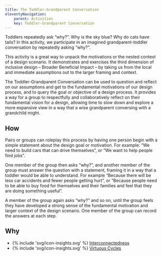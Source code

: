```yaml
---
title: The Toddler-Grandparent Conversation
eleventyNavigation:
    parent: Activities
    key: Toddler-Grandparent Conversation
---
```


Toddlers repeatedly ask “why?”. Why is the sky blue? Why do cats have tails? In this activity, we participate in an
imagined grandparent-toddler conversation by repeatedly asking “why?”.

This activity is a great way to unpack the motivations or the nested context of a design scenario. It demonstrates and
exercises the third dimension of inclusive design – Broader Beneficial Impact – by taking us from the local and
immediate assumptions out to the larger framing and context.

The Toddler-Grandparent Conversation can be used to question and reflect on our assumptions and get to the fundamental
motivations of our design process, and to query the goal or objective of a design process. It provides a way for a group
to respectfully and collaboratively reflect on their fundamental vision for a design, allowing time to slow down and
explore a more expansive view in a way that a wise grandparent conversing with a grandchild might.

## How

Pairs or groups can roleplay this process by having one person begin with a simple statement about the design goal or
motivation. For example: “We need to build cars that can drive themselves”, or “We want to help people find jobs”.

One member of the group then asks “why?”, and another member of the group must answer the question with a statement,
framing it in a way that a toddler would be able to understand. For example “Because there will be less car accidents
and fewer people getting hurt”, or “Because people need to be able to buy food for themselves and their families and
feel that they are doing something useful”.

A member of the group again asks “why?” and so on, until the group feels they have developed a strong sense of the
fundamental motivation and larger context of the design scenario. One member of the group can record the answers at each
step.

## Why

* {% include 'svg/icon-insights.svg' %} [Interconnectedness](../../insights/interconnectedness/)
* {% include 'svg/icon-insights.svg' %} [Virtuous Cycles](../../insights/virtuous-cycles/)
